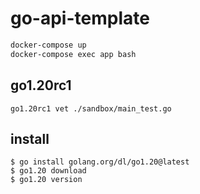 # go-api-template

```sh
docker-compose up
docker-compose exec app bash
```

## go1.20rc1
```shell
go1.20rc1 vet ./sandbox/main_test.go  
```

## install
```shell
$ go install golang.org/dl/go1.20@latest
$ go1.20 download
$ go1.20 version
```